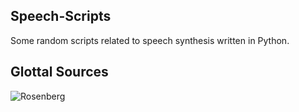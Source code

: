 ## Speech-Scripts
Some random scripts related to speech synthesis written in Python.

## Glottal Sources

![Rosenberg](https://octodex.github.com/images/rosenberg.png)